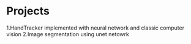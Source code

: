 # Projects
1.HandTracker implemented with neural network and classic computer vision
2.Image segmentation using unet netowrk

